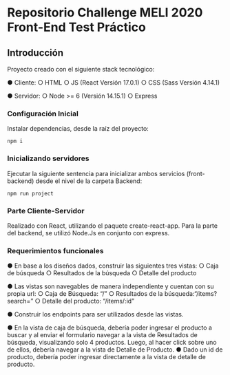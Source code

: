 # Repositorio Challenge MELI 2020 Front-End Test Práctico

## Introducción

Proyecto creado con el siguiente stack tecnológico:

● Cliente:
○ HTML
○ JS (React Versión 17.0.1)
○ CSS (Sass Versión 4.14.1)

● Servidor:
○ Node >= 6 (Versión 14.15.1)
○ Express

### Configuración Inicial
Instalar dependencias, desde la raíz del proyecto:

```
npm i
```

### Inicializando servidores
Ejecutar la siguiente sentencia para inicializar ambos servicios (front-backend) desde el nivel de la carpeta Backend:

```
npm run project
```

### Parte Cliente-Servidor
Realizado con React, utilizando el paquete create-react-app. Para la parte del backend, se utilizó Node.Js en conjunto con express.

### Requerimientos funcionales
● En base a los diseños dados, construir las siguientes tres vistas:
○ Caja de búsqueda
○ Resultados de la búsqueda
○ Detalle del producto

● Las vistas son navegables de manera independiente y cuentan con su propia url:
○ Caja de Búsqueda: ​“/”
○ Resultados de la búsqueda: ​“/items?search=”
○ Detalle del producto: ​“/items/:id”

● Construir los endpoints para ser utilizados desde las vistas.

● En la vista de caja de búsqueda, debería poder ingresar el producto a buscar y al enviar el
formulario navegar a la vista de Resultados de búsqueda, visualizando solo 4 productos. Luego,
al hacer click sobre uno de ellos, debería navegar a la vista de Detalle de Producto.
● Dado un id de producto, debería poder ingresar directamente a la vista de detalle de producto.
